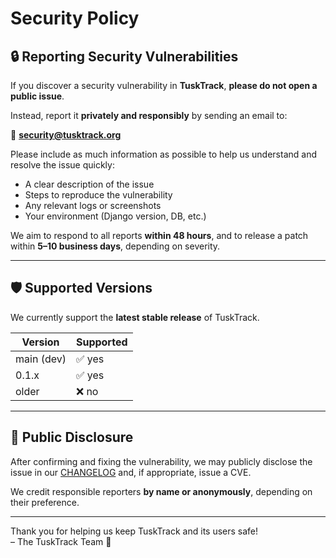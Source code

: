 # Security Policy

## 🔒 Reporting Security Vulnerabilities

If you discover a security vulnerability in **TuskTrack**, **please do not open a public issue**.

Instead, report it **privately and responsibly** by sending an email to:

📧 **security@tusktrack.org**

Please include as much information as possible to help us understand and resolve the issue quickly:

- A clear description of the issue
- Steps to reproduce the vulnerability
- Any relevant logs or screenshots
- Your environment (Django version, DB, etc.)

We aim to respond to all reports **within 48 hours**, and to release a patch within **5–10 business days**, depending on severity.

---

## 🛡️ Supported Versions

We currently support the **latest stable release** of TuskTrack.

| Version      | Supported |
|--------------|-----------|
| main (dev)   | ✅ yes     |
| 0.1.x        | ✅ yes     |
| older        | ❌ no      |

---

## 📢 Public Disclosure

After confirming and fixing the vulnerability, we may publicly disclose the issue in our [CHANGELOG](CHANGELOG.md) and, if appropriate, issue a CVE.

We credit responsible reporters **by name or anonymously**, depending on their preference.

---

Thank you for helping us keep TuskTrack and its users safe!  
– The TuskTrack Team 🐘
